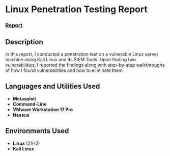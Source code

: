 <h1>Linux Penetration Testing Report</h1>

 ### [Report]()

<h2>Description</h2>
In this report, I conducted a penetration test on a vulnerable Linux server machine using Kali Linux and its SIEM Tools. Upon finding two vulnerabilities, I reported the findings along with step-by-step walkthroughs of how I
found vulnerabilities and how to eliminate them.
<br />


<h2>Languages and Utilities Used</h2>

- <b>Metasploit</b>
- <b>Command-Line</b>
- <b>VMware Workstation 17 Pro</b>
- <b>Nessus</b>

<h2>Environments Used </h2>

- <b>Linux</b> (21H2)
- <b>Kali Linux</b>

<!--
 ```diff
- text in red
+ text in green
! text in orange
# text in gray
@@ text in purple (and bold)@@
```
--!>
